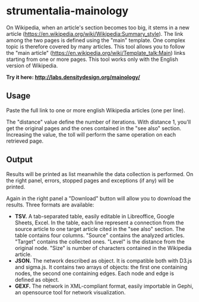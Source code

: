 # strumentalia-mainology

On Wikipedia, when an article's section becomes too big, it stems in a new article (https://en.wikipedia.org/wiki/Wikipedia:Summary_style). The link among the two pages is defined using the "main" template. One complex topic is therefore covered by many articles. This tool allows you to follow the "main article" (https://en.wikipedia.org/wiki/Template_talk:Main) links starting from one or more pages. This tool works only with the English version of Wikipedia.

**Try it here: http://labs.densitydesign.org/mainology/**

Usage
-----

Paste the full link to one or more english Wikipedia articles (one per line).

The "distance" value define the number of iterations. With distance 1, you'll get the original pages and the ones contained in the "see also" section. 
Increasing the value, the toll will perform the same operation on each retrieved page.

Output
------

Results will be printed as list meanwhile the data collection is performed. 
On the right panel, errors, stopped pages and exceptions (if any) will be printed.

Again in the right panel a "Download" button will allow you to download the results.
Three formats are available:
* **TSV.** A tab-separated table, easily editable in Libreoffice, Google Sheets, Excel. In the table, each line represent a connection from the source article to one target article cited in the "see also" section. The table contains four columns. "Source" contains the analyzed articles. "Target" contains the collected ones. "Level" is the distance from the original node. "Size" is number of characters contained in the Wikipedia article.
* **JSON.** The network described as object. It is compatible both with D3.js and sigma.js.
It contains two arrays of objects: the first one containing nodes, the second one containing edges. Each node and edge is defined as object.
* **GEXF.** The network in XML-compliant format, easily importable in Gephi, an opensource tool for network visualization.
